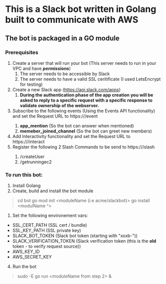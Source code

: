 # This is a Slack bot written in Golang built to communicate with AWS
## The bot is packaged in a GO module

### Prerequisites
1. Create a server that will run your bot (This server needs to run in your VPC and have *******permissions*******)
   1. The server needs to be accessible by Slack
   2. The server needs to have a valid SSL ceritificate (I used LetsEncrypt for testing)
2. Create a new Slack app (https://api.slack.com/apps)
   1. **During the authentication phase of the app creation you will be asked to reply to a specific request with a specific response to validate ownership of the webserver.**
3. Subscribe to the following events (Using the Events API functionality) and set the Request URL to https://<yourServer>/event
   1. **app_mention** (So the bot can answer when mentioned)
   2. **memeber_joined_channel** (So the bot can greet new members)
4. Add Interactivity functionality and set the Request URL to https://<youServer>/interact
5. Register the following 2 Slash Commands to be send to https://<youServer>/slash
   1. /createUser <userName>
   2. /getrunningec2

### To run this bot:
1. Install Golang
2. Create, build and install the bot module
> cd bot
> go mod init <moduleName (i.e acme/slackbot)>
> go install <modulName ^>
1. Set the following environement vars:
* SSL_CERT_PATH (SSL cert / bundle)
* SSL_KEY_PATH (SSL private key)
* SLACK_BOT_TOKEN (Slack bot token (starting with "xoxb-"))
* SLACK_VERIFICATION_TOKEN (Slack verification token (this is the **old** token - to verify request source))
* AWS_KEY_ID
* AWS_SECRET_KEY
4. Run the bot
> sudo -E go run <moduleName from step 2> &